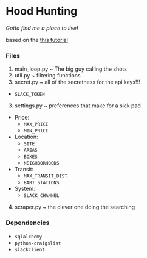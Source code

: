 # Hood Hunting
_Gotta find me a place to live!_

based on the [this tutorial](https://www.dataquest.io/blog/apartment-finding-slackbot/)

### Files

1. main_loop.py ~ The big guy calling the shots
2. util.py ~ filtering functions
3. secret.py ~ all of the secretness for the api keys!!!
  * `SLACK_TOKEN`
3. settings.py ~ preferences that make for a sick pad
  * Price:
    * `MAX_PRICE`
    * `MIN_PRICE`
  * Location:
    * `SITE`
    * `AREAS`
    * `BOXES`
    * `NEIGHBORHOODS`
  * Transit:
    * `MAX_TRANSIT_DIST`
    * `BART_STATIONS`
  * System:
    * `SLACK_CHANNEL`
4. scraper.py ~ the clever one doing the searching

### Dependencies

* `sqlalchemy`
* `python-craigslist`
* `slackclient`

